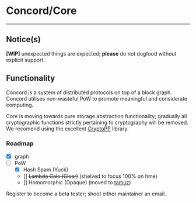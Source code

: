 # Concord/Core
<hr>

Notice(s)
----
**[WIP]** unexpected things are expected; **please** do not dogfood without explicit support.

Functionality
----
Concord is a system of distributed protocols on top of a block graph. Concord utilises non-wasteful PoW to promote meaningful and considerate computing.

Core is moving towards pure storage abstraction functionality; gradually all cryptographic functions strictly pertaining to cryptography will be removed. We recomend using the excellent [CryptoPP](https://cryptopp.com) library.

### Roadmap
- [x] graph
- [ ] PoW
  - [x] Hash Spam (Yuck)
  - [\] ~~Lambda Calc (Clear)~~ (shelved to focus 100% on hme)
  - [\] Homomorphic (Opaque) (moved to [tamuz](https://git.openconcord.org/tamuz))

Register to become a beta tester; shoot either maintainer an email.
